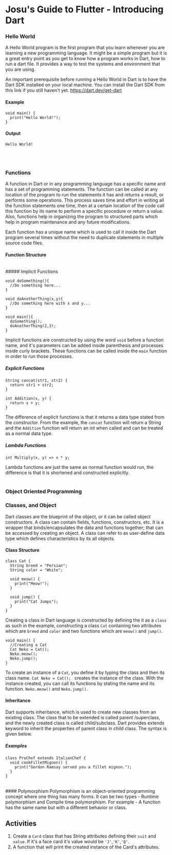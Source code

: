 # Josu's Guide to Flutter - Introducing Dart
### Hello World

A Hello World program is the first program that you learn whenever you are learning a new programming language. It might be a simple program but it is a great entry point as you get to know how a program works in Dart, how to run a dart file. It provides a way to test the systems and environment that you are using.

An important prerequisite before running a Hello World in Dart is to have the Dart SDK installed on your local machine. You can install the Dart SDK from this link if you still haven't yet. 
https://dart.dev/get-dart
<br>

#### Example
```
void main() {
  print("Hello World!");
}
```
#### Output
```
Hello World!
```
<br><br>
### Functions
A function in Dart or in any programming language has a specific name and has a set of programming statements. The function can be called at any location of the program to run the statements it has and returns a result, or performs some operations. This process saves time and effort in writing all the function statements one time, then at a certain location of the code call this function by its name to perform a specific procedure or return a value. Also, functions help in organizing the program to structured parts which help in program maintenance and any future modifications.

Each function has a unique name which is used to call it inside the Dart program several times without the need to duplicate statements in multiple source code files.
<br>

#### Function Structure
<br>
##### Implicit Functions

```
void doSomething(){
  //Do something here...
}

void doAnotherThing(x,y){
  //Do something here with x and y...
}

void main(){
  doSomething();
  doAnotherThing(2,3);
}
```

Implicit functions are constructed by using the word `void` before a function name, and it's parameters can be added inside parenthesis and processes inside curly brackets. These functions can be called inside the `main` function in order to run those processes.
<br>
##### Explicit Functions
```
String concat(str1, str2) {
  return str1 + str2;
}

int Addition(x, y) {
  return x + y;
}
```


The difference of explicit functions is that it returns a data type stated from the constructor. From the example, the `concat` function will return a String and the `Addition` function will return an int when called and can be treated as a normal data type.
<br>
##### Lambda Functions
```
int Multiply(x, y) => x * y;
```
Lambda functions are just the same as normal function would run, the difference is that it is shortened and constructed explicitly.
<br><br>

### Object Oriented Programming
### Classes, and Object
Dart classes are the blueprint of the object, or it can be called object constructors. A class can contain fields, functions, constructors, etc. It is a wrapper that binds/encapsulates the data and functions together; that can be accessed by creating an object. A class can refer to as user-define data type which defines characteristics by its all objects.
<br>
#### Class Structure
```
class Cat {
  String breed = "Persian";
  String color = "White";

  void meow() {
    print("Meow!");
  }

  void jump() {
    print("Cat Jumps");
  }
}
```
Creating a class in Dart language is constructed by defining the it as a `class` as such in the example, constructing a class `Cat` containing two attributes which are `breed` and `color` and two functions which are `meow()` and `jump()`.
```
void main() {
  //Creating a Cat
  Cat Neko = Cat();
  Neko.meow();
  Neko.jump();
}
```
To create an instance of a `Cat`, you define it by typing the class and then its class name. `Cat Neko = Cat(); ` creates the  instance of the class. With the instance created, you can call its functions by stating the name and its function. `Neko.meow()` and `Neko.jump()`.
<br>
#### Inheritance
Dart supports inheritance, which is used to create new classes from an existing class. The class that to be extended is called parent /superclass, and the newly created class is called child/subclass. Dart provides extends keyword to inherit the properties of parent class in child class. The syntax is given below.
##### Examples
```
class ProChef extends ItalianChef {
  void cookFilletMignon() {
    print("Gordon Ramsay served you a fillet mignon.");
  }
}
```
<br>
#### Polymorphism
Polymorphism is an object-oriented programming concept where one thing has many forms. It can be two types - Runtime polymorphism and Compile time polymorphism. For example - A function has the same name but with a different behavior or class.

## Activities
1. Create a `Card` class that has String attributes defining their `suit` and `value`. If it's a face card it's value would be `'J'`,`'K'`,`'Q'`.
2. A function that will print the created instance of the Card's attributes.
